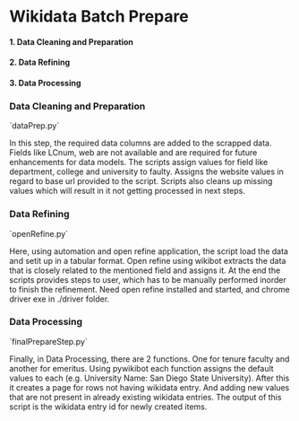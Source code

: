<h1>Wikidata Batch Prepare</h1>
<h4>1. Data Cleaning and Preparation</h4>
<h4>2. Data Refining</h4>
<h4>3. Data Processing</h4>


<h3>Data Cleaning and Preparation</h3>
`dataPrep.py` <br/>

In this step, the required data columns are added to the scrapped data. 
Fields like LCnum, web are not available and are required for future enhancements for data models. 
The scripts assign values for field like department, college and university to faulty. 
Assigns the website values in regard to base url provided to the script. 
Scripts also cleans up missing values which will result in it not getting processed in next steps.

<h3>Data Refining</h3>
`openRefine.py` <br/>

Here, using automation and open refine application, the script load the data and setit up in a tabular format. 
Open refine using wikibot extracts the data that is closely related to the mentioned field and assigns it. 
At the end the scripts provides steps to user, which has to be manually performed inorder to finish the refinement.
Need open refine installed and started, and chrome driver exe in ./driver folder.

<h3>Data Processing</h3>
`finalPrepareStep.py` <br/>

Finally, in Data Processing, there are 2 functions. 
One for tenure faculty and another for emeritus. 
Using pywikibot each function assigns the default values to each (e.g. University Name: San Diego State University). 
After this it creates a page for rows not having wikidata entry. 
And adding new values that are not present in already existing wikidata entries. 
The output of this script is the wikidata entry id for newly created items.